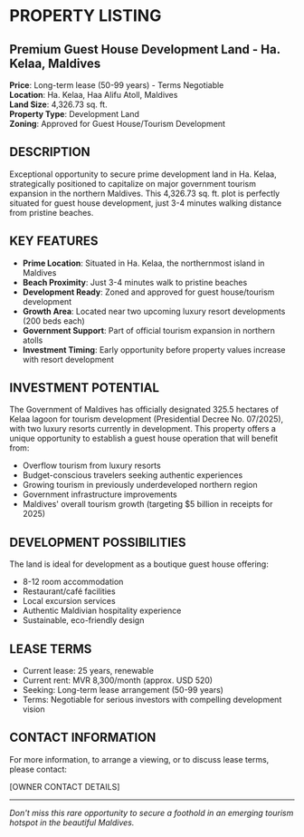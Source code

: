 # PROPERTY LISTING
## Premium Guest House Development Land - Ha. Kelaa, Maldives

**Price**: Long-term lease (50-99 years) - Terms Negotiable  
**Location**: Ha. Kelaa, Haa Alifu Atoll, Maldives  
**Land Size**: 4,326.73 sq. ft.  
**Property Type**: Development Land  
**Zoning**: Approved for Guest House/Tourism Development

## DESCRIPTION

Exceptional opportunity to secure prime development land in Ha. Kelaa, strategically positioned to capitalize on major government tourism expansion in the northern Maldives. This 4,326.73 sq. ft. plot is perfectly situated for guest house development, just 3-4 minutes walking distance from pristine beaches.

## KEY FEATURES

- **Prime Location**: Situated in Ha. Kelaa, the northernmost island in Maldives
- **Beach Proximity**: Just 3-4 minutes walk to pristine beaches
- **Development Ready**: Zoned and approved for guest house/tourism development
- **Growth Area**: Located near two upcoming luxury resort developments (200 beds each)
- **Government Support**: Part of official tourism expansion in northern atolls
- **Investment Timing**: Early opportunity before property values increase with resort development

## INVESTMENT POTENTIAL

The Government of Maldives has officially designated 325.5 hectares of Kelaa lagoon for tourism development (Presidential Decree No. 07/2025), with two luxury resorts currently in development. This property offers a unique opportunity to establish a guest house operation that will benefit from:

- Overflow tourism from luxury resorts
- Budget-conscious travelers seeking authentic experiences
- Growing tourism in previously underdeveloped northern region
- Government infrastructure improvements
- Maldives' overall tourism growth (targeting $5 billion in receipts for 2025)

## DEVELOPMENT POSSIBILITIES

The land is ideal for development as a boutique guest house offering:
- 8-12 room accommodation
- Restaurant/café facilities
- Local excursion services
- Authentic Maldivian hospitality experience
- Sustainable, eco-friendly design

## LEASE TERMS

- Current lease: 25 years, renewable
- Current rent: MVR 8,300/month (approx. USD 520)
- Seeking: Long-term lease arrangement (50-99 years)
- Terms: Negotiable for serious investors with compelling development vision

## CONTACT INFORMATION

For more information, to arrange a viewing, or to discuss lease terms, please contact:

[OWNER CONTACT DETAILS]

---

*Don't miss this rare opportunity to secure a foothold in an emerging tourism hotspot in the beautiful Maldives.*
